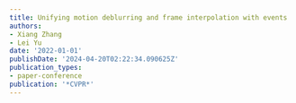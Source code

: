 ```yaml
---
title: Unifying motion deblurring and frame interpolation with events
authors:
- Xiang Zhang
- Lei Yu
date: '2022-01-01'
publishDate: '2024-04-20T02:22:34.090625Z'
publication_types:
- paper-conference
publication: '*CVPR*'
---
```

